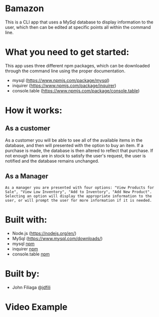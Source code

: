 # Bamazon
 This is a CLI app that uses a MySql database to display information to the user, which then can be edited at specific points all within the command line.

# What you need to get started:
  This app uses three different npm packages, which can be downloaded through the command line using the proper documentation.
  - mysql (https://www.npmjs.com/package/mysql)
  - inquirer (https://www.npmjs.com/package/inquirer)
  - console.table (https://www.npmjs.com/package/console.table)

# How it works:
 ## As a customer ##
  As a customer you will be able to see all of the available items in the database, and then will presented with the option to buy an item. If a purchase is made, the database is then altered to reflect that purchase. If not enough items are in stock to satisfy the user's request, the user is notified and the database remains unchanged. 
 ## As a Manager ##
    As a manager you are presented with four options: "View Products for Sale", "View Low Inventory", "Add to Inventory", "Add New Product". Selecting an option will display the appropriate information to the user, or will prompt the user for more information if it is needed. 
# Built with:
  - Node.js (https://nodejs.org/en/)
  - MySql (https://www.mysql.com/downloads/)
  - mysql [npm](https://www.npmjs.com/package/mysql)
  - inquirer [npm](https://www.npmjs.com/package/inquirer)
  - console.table [npm](https://www.npmjs.com/package/console.table)
# Built by:
 - John Filiaga @[jdfili](https://github.com/jdfili)
# Video Example 
     
